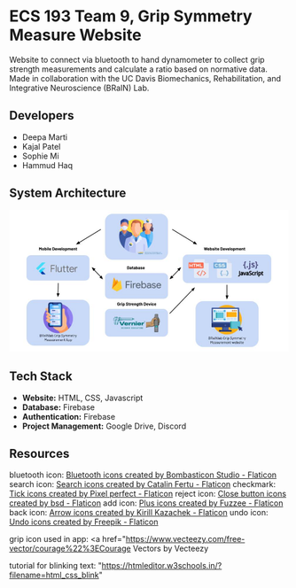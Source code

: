 # ECS 193 Team 9, Grip Symmetry Measure Website

Website to connect via bluetooth to hand dynamometer to collect grip strength measurements and calculate a ratio based on normative data. Made in collaboration with the UC Davis Biomechanics, Rehabilitation, and Integrative Neuroscience (BRaIN) Lab.

## Developers
- Deepa Marti
- Kajal Patel
- Sophie Mi
- Hammud Haq

## System Architecture
![SystemArch](/systemarch.jpg)

## Tech Stack
- **Website:** HTML, CSS, Javascript
- **Database:** Firebase
- **Authentication:** Firebase
- **Project Management:** Google Drive, Discord

## Resources

bluetooth icon:
<a href="https://www.flaticon.com/free-icons/bluetooth" title="bluetooth icons">Bluetooth icons created by Bombasticon Studio - Flaticon</a>
search icon:
<a href="https://www.flaticon.com/free-icons/search" title="search icons">Search icons created by Catalin Fertu - Flaticon</a>
checkmark:
<a href="https://www.flaticon.com/free-icons/tick" title="tick icons">Tick icons created by Pixel perfect - Flaticon</a>
reject icon:
<a href="https://www.flaticon.com/free-icons/close-button" title="close button icons">Close button icons created by bsd - Flaticon</a>
add icon:
<a href="https://www.flaticon.com/free-icons/plus" title="plus icons">Plus icons created by Fuzzee - Flaticon</a>
back icon:
<a href="https://www.flaticon.com/free-icons/arrow" title="arrow icons">Arrow icons created by Kirill Kazachek - Flaticon</a>
undo icon:
<a href="https://www.flaticon.com/free-icons/undo" title="undo icons">Undo icons created by Freepik - Flaticon</a>


grip icon used in app:
<a href="https://www.vecteezy.com/free-vector/courage%22%3ECourage Vectors by Vecteezy</a>

tutorial for blinking text:
"https://htmleditor.w3schools.in/?filename=html_css_blink" 
